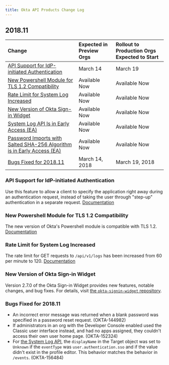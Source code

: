 ```yaml
---
title: Okta API Products Change Log
---
```


## 2018.11

| Change | Expected in Preview Orgs | Rollout to Production Orgs Expected to Start |
| :---------- | :--------------------------------- | :----------------------------------------------------------- |
| [API Support for IdP-initiated Authentication](#api-support-for-idp-initiated-authentication) | March 14 | March 19 |
| [New Powershell Module for TLS 1.2 Compatibility](#new-powershell-module-for-tls-12-compatibility) | Available Now | Available Now |
| [Rate Limit for System Log Increased](#rate-limit-for-system-log-increased) | Available Now | Available Now |
| [New Version of Okta Sign-in Widget](#new-version-of-okta-sign-in-widget) | Available Now | Available Now |
| [System Log API Is in Early Access (EA)](#system-log-api-is-in-early-access-ea) | Available Now | Available Now |
| [Password Imports with Salted SHA-256 Algorithm is in Early Access (EA)](#password-imports-with-salted-sha-256-algorithm-is-in-early-access-ea) | Available Now | Available Now |
| [Bugs Fixed for 2018.11](#bugs-fixed-for-2018-11) | March 14, 2018 | March 19, 2018 |

### API Support for IdP-initiated Authentication

Use this feature to allow a client to specify the application right away during an authentication request, instead of taking the user through "step-up" authentication in a separate request. [Documentation](/docs/api/resources/authn#sp-initiated-step-up-authentication) <!-- OKTA-160275 -->

### New Powershell Module for TLS 1.2 Compatibility

The new version of Okta's Powershell module is compatible with TLS 1.2. [Documentation](https://www.powershellgallery.com/packages/Okta.Core.Automation/1.0.1)<!-- OKTA-161239 -->

### Rate Limit for System Log Increased

The rate limit for GET requests to `/api/v1/logs` has been increased from 60 per minute to 120. [Documentation](/docs/api/getting_started/rate-limits#okta-api-endpoints-and-per-minute-limits)

### New Version of Okta Sign-in Widget

Version 2.7.0 of the Okta Sign-in Widget provides new features, notable changes, and bug fixes. For details, visit [the `okta-signin-widget` repository](https://github.com/okta/okta-signin-widget/releases).

### Bugs Fixed for 2018.11

* An incorrect error message was returned when a blank password was specified in a password reset request. (OKTA-144982)
* If administrators in an org with the Developer Console enabled used the Classic user interface instead, and had no apps assigned, they couldn't access their own user home page. (OKTA-152324)
* For [the System Log API](/docs/api/resources/system_log), the `displayName` in the Target object was set to `Unknown` if the `eventType` was `user.authentication.sso` and if the value didn't exist in the profile editor.
This behavior matches the behavior in `/events`. (OKTA-156484)
